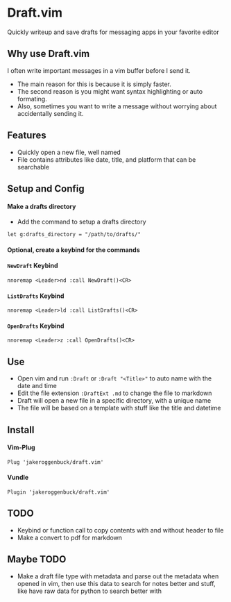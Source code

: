 # Draft.vim
Quickly writeup and save drafts for messaging apps in your favorite editor

## Why use Draft.vim
I often write important messages in a vim buffer before I send it.
- The main reason for this is because it is simply faster.
- The second reason is you might want syntax highlighting or auto formating. 
- Also, sometimes you want to write a message without worrying about accidentally sending it.

## Features
- Quickly open a new file, well named
- File contains attributes like date, title, and platform that can be searchable

## Setup and Config

#### Make a drafts directory
- Add the command to setup a drafts directory
```vim
let g:drafts_directory = "/path/to/drafts/"
```

#### Optional, create a keybind for the commands

#### `NewDraft` Keybind
```vim
nnoremap <Leader>nd :call NewDraft()<CR>
```

#### `ListDrafts` Keybind
```vim
nnoremap <Leader>ld :call ListDrafts()<CR>
```

#### `OpenDrafts` Keybind
```vim
nnoremap <Leader>z :call OpenDrafts()<CR>
```

## Use
- Open vim and run `:Draft` or `:Draft "<Title>"` to auto name with the date and time
- Edit the file extension `:DraftExt .md` to change the file to markdown
- Draft will open a new file in a specific directory, with a unique name
- The file will be based on a template with stuff like the title and datetime

## Install
#### Vim-Plug
`Plug 'jakeroggenbuck/draft.vim'`

#### Vundle
`Plugin 'jakeroggenbuck/draft.vim'`


## TODO
- Keybind or function call to copy contents with and without header to file
- Make a convert to pdf for markdown

## Maybe TODO
- Make a draft file type with metadata and parse out the metadata when opened in vim, then use this data to search for notes better and stuff, like have raw data for python to search better with
